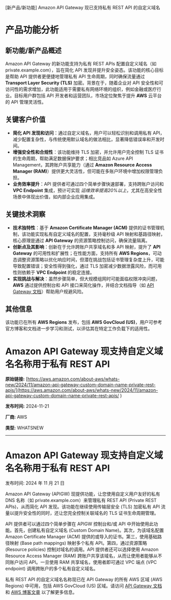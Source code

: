 
<!-- AI_TASK_START: AI标题翻译 -->
[新产品/新功能] Amazon API Gateway 现已支持私有 REST API 的自定义域名

<!-- AI_TASK_END: AI标题翻译 -->


<!-- AI_TASK_START: AI竞争分析 -->
# 产品功能分析

## 新功能/新产品概述  
Amazon API Gateway 的新功能支持为私有 REST APIs 配置自定义域名（如 private.example.com），旨在简化 API 发现并提升安全姿态。该功能的核心目标是帮助 API 提供者更便捷地管理私有 API 生命周期，同时确保流量通过 **Transport Layer Security (TLS)** 加密。背景在于，随着企业对 API 安全性和可访问性的需求增加，此功能适用于需要私有网络环境的组织，例如金融或医疗行业。目标用户群包括 API 开发者和运营团队，市场定位聚焦于提升 **AWS** 云平台的 API 管理灵活性。

## 关键客户价值  
- **简化 API 发现和访问**：通过自定义域名，用户可以轻松识别和调用私有 API，减少配置复杂性，与传统使用默认域名的做法相比，显著降低错误率和开发时间。  
- **增强安全性和合规性**：该功能维持 TLS 加密，并允许用户完全控制 TLS 证书的生命周期，帮助满足数据保护要求；相比竞品如 Azure API Management，其跨账户共享能力（通过 **Amazon Resource Access Manager (RAM)**）提供更大灵活性，但可能在多账户环境中增加权限管理负担。  
- **业务效率提升**：API 提供者可通过四个简单步骤快速部署，支持跨账户访问和 **VPC Endpoint** 集成，预计可实现 _运维效率提高20%以上_，尤其在高安全性场景中体现出价值，如内部企业应用集成。  

## 关键技术洞察  
- **技术独特性**：基于 **Amazon Certificate Manager (ACM)** 提供的证书管理机制，该功能实现私有自定义域名的配置，支持毫秒级 API 映射和基路径映射，核心原理是通过 **API Gateway** 的资源策略控制访问，确保流量隔离。  
- **创新点及其影响**：创新在于允许跨账户共享域名和多 API 映射，提升了 **API Gateway** 的可用性和扩展性；在性能方面，支持所有 **AWS Regions**，可动态调整资源策略以优化响应时间，但潜在挑战包括证书管理复杂度上升，可能导致配置错误；安全性得到强化，通过 TLS 加密减少数据泄露风险，而可用性则依赖于 **VPC Endpoint** 的稳定连接。  
- **实现挑战与解决**：虽然步骤简单，但大规模组网时可能面临权限冲突问题，**AWS** 通过提供控制台和 API 接口来简化操作，并结合文档指导（如 [API Gateway 文档](https://docs.aws.amazon.com/apigateway/latest/developerguide/apigateway-private-custom-domains.html)）帮助用户规避风险。  

## 其他信息  
该功能已在所有 **AWS Regions** 发布，包括 **AWS GovCloud (US)**，用户可参考官方博客和文档进一步学习和测试，以评估其在特定工作负载下的适用性。

<!-- AI_TASK_END: AI竞争分析 -->


<!-- AI_TASK_START: AI全文翻译 -->
# Amazon API Gateway 现支持自定义域名名称用于私有 REST API

**原始链接:** [https://aws.amazon.com/about-aws/whats-new/2024/11/amazon-api-gateway-custom-domain-name-private-rest-apis/](https://aws.amazon.com/about-aws/whats-new/2024/11/amazon-api-gateway-custom-domain-name-private-rest-apis/ )

**发布时间:** 2024-11-21

**厂商:** AWS

**类型:** WHATSNEW

---
# Amazon API Gateway 现支持自定义域名名称用于私有 REST API

发布时间: 2024 年 11 月 21 日  

Amazon API Gateway (APIGW) 现提供功能，让您使用自定义用户友好的私有 DNS 名称（如 private.example.com）来管理私有 REST API (Private REST APIs)，从而简化 API 发现。该功能在继续使用传输层安全 (TLS) 加密私有 API 流量以提升安全性的同时，还让您完全控制关联域名的 TLS 证书生命周期管理。  
  
API 提供者可以通过四个简单步骤在 APIGW 控制台和/或 API 中开始使用此功能。首先，创建私有自定义域名 (Custom Domain Name)。其次，为该域名配置 Amazon Certificate Manager (ACM) 提供的或导入的证书。第三，使用基础路径映射 (Base path mappings) 映射多个私有 API。第四，通过资源策略 (Resource policies) 控制对域名的调用。API 提供者还可以选择使用 Amazon Resource Access Manager (RAM) 跨账户共享该域名，从而让使用者能够从不同账户访问 API。一旦使用 RAM 共享域名，使用者即可通过 VPC 端点 (VPC endpoint) 调用跨账户的多个私有自定义域名。  
  
私有 REST API 的自定义域名名称现已在 API Gateway 的所有 AWS 区域 (AWS Regions) 中可用，包括 AWS GovCloud (US) 区域。请访问 [API Gateway 文档](https://docs.aws.amazon.com/apigateway/latest/developerguide/apigateway-private-custom-domains.html) 和 [AWS 博客文章](https://aws.amazon.com/blogs/compute/implementing-custom-domain-names-for-private-endpoints-with-amazon-api-gateway/) 以了解更多信息。

<!-- AI_TASK_END: AI全文翻译 -->

